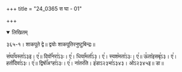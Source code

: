 +++
title = "24_0365 स घा - 01"

+++
<details open><summary>लिखितम्</summary>

३६५-१। शाकपूते द्वे॥ द्वयोः शाकपूतिरनुष्टुबिन्द्रः॥

स꣢घा꣡꣯यस्ता꣢ऽ३इ। ए꣢॥ दिवो꣡꣯नरा꣢ऽ३ः। ए꣢। धिया꣡꣯मर्ता꣢ऽ३। ए꣢। स्यश꣡मता꣢ऽ३ः। ए꣢॥ ऊ꣯ता꣡इसबृ꣢ऽ३। ए꣢। हतो꣡꣯दिवा꣢ऽ३ः। ए꣢॥ द्विषो꣡꣯अꣳहा꣢ऽ३ः। ए꣢। ना꣡तर꣢ति। इ꣡डाऽ२३भा꣢ऽ३४३। ओ꣡ऽ२३४५इ॥ डा॥
</details>